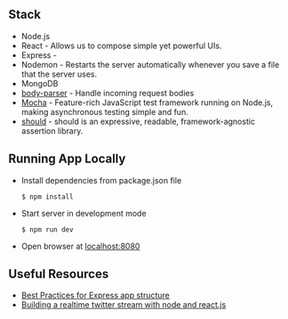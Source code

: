 ## Stack

+ Node.js
+ React - Allows us to compose simple yet powerful UIs.
+ Express -
+ Nodemon - Restarts the server automatically whenever you save a file that the server uses.
+ MongoDB
+ [body-parser](https://www.npmjs.com/package/body-parser) - Handle incoming request bodies
+ [Mocha](http://mochajs.org/#usage) - Feature-rich JavaScript test framework running on Node.js, making asynchronous testing simple and fun.
+ [should](https://www.npmjs.com/package/should) - should is an expressive, readable, framework-agnostic assertion library.

## Running App Locally

* Install dependencies from package.json file

    ```
    $ npm install
    ```

* Start server in development mode

    ```
    $ npm run dev
    ```

* Open browser at [localhost:8080](http://localhost:8080)

## Useful Resources

+ [Best Practices for Express app structure](https://www.terlici.com/2014/08/25/best-practices-express-structure.html)
+ [Building a realtime twitter stream with node and react.js](https://scotch.io/tutorials/build-a-real-time-twitter-stream-with-node-and-react-js)
